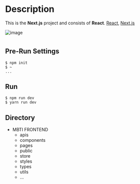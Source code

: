# Description
This is the **Next.js** project and consists of **React**.
[React](https://ko.reactjs.org/), [Next.js](https://nextjs.org/)

![image](https://img.shields.io/badge/-NextJS-skyblue)

# 

## Pre-Run Settings
```
$ npm init
$ ~
...
```


## Run
```
$ npm run dev
$ yarn run dev
```


## Directory
* MBTI FRONTEND
  * apis
  * components
  * pages
  * public
  * store
  * styles
  * types
  * utils
   * ...
